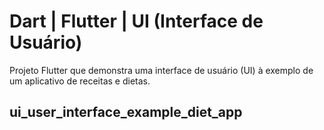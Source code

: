 # Dart | Flutter | UI (Interface de Usuário)

Projeto Flutter que demonstra uma interface de usuário (UI) à exemplo de um aplicativo de receitas e dietas.

## ui_user_interface_example_diet_app